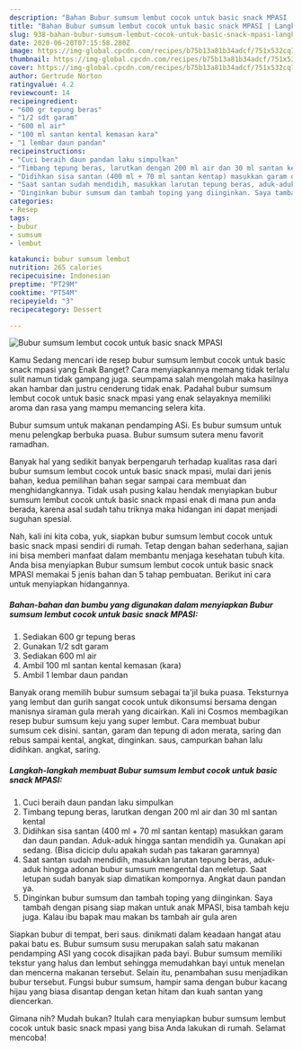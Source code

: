 ```yaml
---
description: "Bahan Bubur sumsum lembut cocok untuk basic snack MPASI | Langkah Membuat Bubur sumsum lembut cocok untuk basic snack MPASI Yang Enak Dan Lezat"
title: "Bahan Bubur sumsum lembut cocok untuk basic snack MPASI | Langkah Membuat Bubur sumsum lembut cocok untuk basic snack MPASI Yang Enak Dan Lezat"
slug: 938-bahan-bubur-sumsum-lembut-cocok-untuk-basic-snack-mpasi-langkah-membuat-bubur-sumsum-lembut-cocok-untuk-basic-snack-mpasi-yang-enak-dan-lezat
date: 2020-06-20T07:15:58.280Z
image: https://img-global.cpcdn.com/recipes/b75b13a81b34adcf/751x532cq70/bubur-sumsum-lembut-cocok-untuk-basic-snack-mpasi-foto-resep-utama.jpg
thumbnail: https://img-global.cpcdn.com/recipes/b75b13a81b34adcf/751x532cq70/bubur-sumsum-lembut-cocok-untuk-basic-snack-mpasi-foto-resep-utama.jpg
cover: https://img-global.cpcdn.com/recipes/b75b13a81b34adcf/751x532cq70/bubur-sumsum-lembut-cocok-untuk-basic-snack-mpasi-foto-resep-utama.jpg
author: Gertrude Norton
ratingvalue: 4.2
reviewcount: 14
recipeingredient:
- "600 gr tepung beras"
- "1/2 sdt garam"
- "600 ml air"
- "100 ml santan kental kemasan kara"
- "1 lembar daun pandan"
recipeinstructions:
- "Cuci beraih daun pandan laku simpulkan"
- "Timbang tepung beras, larutkan dengan 200 ml air dan 30 ml santan kental"
- "Didihkan sisa santan (400 ml + 70 ml santan kentap) masukkan garam dan daun pandan. Aduk-aduk hingga santan mendidih ya. Gunakan api sedang. (Bisa dicicip dulu apakah sudah pas takaran garamnya)"
- "Saat santan sudah mendidih, masukkan larutan tepung beras, aduk-aduk hingga adonan bubur sumsum mengental dan meletup. Saat letupan sudah banyak siap dimatikan kompornya. Angkat daun pandan ya."
- "Dinginkan bubur sumsum dan tambah toping yang diinginkan. Saya tambah dengan pisang siap makan untuk anak MPASI, bisa tambah keju juga. Kalau ibu bapak mau makan bs tambah air gula aren"
categories:
- Resep
tags:
- bubur
- sumsum
- lembut

katakunci: bubur sumsum lembut 
nutrition: 265 calories
recipecuisine: Indonesian
preptime: "PT29M"
cooktime: "PT54M"
recipeyield: "3"
recipecategory: Dessert

---
```



![Bubur sumsum lembut cocok untuk basic snack MPASI](https://img-global.cpcdn.com/recipes/b75b13a81b34adcf/751x532cq70/bubur-sumsum-lembut-cocok-untuk-basic-snack-mpasi-foto-resep-utama.jpg)

Kamu Sedang mencari ide resep bubur sumsum lembut cocok untuk basic snack mpasi yang Enak Banget? Cara menyiapkannya memang tidak terlalu sulit namun tidak gampang juga. seumpama salah mengolah maka hasilnya akan hambar dan justru cenderung tidak enak. Padahal bubur sumsum lembut cocok untuk basic snack mpasi yang enak selayaknya memiliki aroma dan rasa yang mampu memancing selera kita.

Bubur sumsum untuk makanan pendamping ASi. Es bubur sumsum untuk menu pelengkap berbuka puasa. Bubur sumsum sutera menu favorit ramadhan.

Banyak hal yang sedikit banyak berpengaruh terhadap kualitas rasa dari bubur sumsum lembut cocok untuk basic snack mpasi, mulai dari jenis bahan, kedua pemilihan bahan segar sampai cara membuat dan menghidangkannya. Tidak usah pusing kalau hendak menyiapkan bubur sumsum lembut cocok untuk basic snack mpasi enak di mana pun anda berada, karena asal sudah tahu triknya maka hidangan ini dapat menjadi suguhan spesial.


Nah, kali ini kita coba, yuk, siapkan bubur sumsum lembut cocok untuk basic snack mpasi sendiri di rumah. Tetap dengan bahan sederhana, sajian ini bisa memberi manfaat dalam membantu menjaga kesehatan tubuh kita. Anda bisa menyiapkan Bubur sumsum lembut cocok untuk basic snack MPASI memakai 5 jenis bahan dan 5 tahap pembuatan. Berikut ini cara untuk menyiapkan hidangannya.

<!--inarticleads1-->

##### Bahan-bahan dan bumbu yang digunakan dalam menyiapkan Bubur sumsum lembut cocok untuk basic snack MPASI:

1. Sediakan 600 gr tepung beras
1. Gunakan 1/2 sdt garam
1. Sediakan 600 ml air
1. Ambil 100 ml santan kental kemasan (kara)
1. Ambil 1 lembar daun pandan


Banyak orang memilih bubur sumsum sebagai ta&#39;jil buka puasa. Teksturnya yang lembut dan gurih sangat cocok untuk dikonsumsi bersama dengan manisnya siraman gula merah yang dicairkan. Kali ini Cosmos membagikan resep bubur sumsum keju yang super lembut. Cara membuat bubur sumsum cek disini. santan, garam dan tepung di adon merata, saring dan rebus sampai kental, angkat, dinginkan. saus, campurkan bahan lalu didihkan. angkat, saring. 

<!--inarticleads2-->

##### Langkah-langkah membuat Bubur sumsum lembut cocok untuk basic snack MPASI:

1. Cuci beraih daun pandan laku simpulkan
1. Timbang tepung beras, larutkan dengan 200 ml air dan 30 ml santan kental
1. Didihkan sisa santan (400 ml + 70 ml santan kentap) masukkan garam dan daun pandan. Aduk-aduk hingga santan mendidih ya. Gunakan api sedang. (Bisa dicicip dulu apakah sudah pas takaran garamnya)
1. Saat santan sudah mendidih, masukkan larutan tepung beras, aduk-aduk hingga adonan bubur sumsum mengental dan meletup. Saat letupan sudah banyak siap dimatikan kompornya. Angkat daun pandan ya.
1. Dinginkan bubur sumsum dan tambah toping yang diinginkan. Saya tambah dengan pisang siap makan untuk anak MPASI, bisa tambah keju juga. Kalau ibu bapak mau makan bs tambah air gula aren


Siapkan bubur di tempat, beri saus. dinikmati dalam keadaan hangat atau pakai batu es. Bubur sumsum susu merupakan salah satu makanan pendamping ASI yang cocok disajikan pada bayi. Bubur sumsum memiliki tekstur yang halus dan lembut sehingga memudahkan bayi untuk menelan dan mencerna makanan tersebut. Selain itu, penambahan susu menjadikan bubur tersebut. Fungsi bubur sumsum, hampir sama dengan bubur kacang hijau yang biasa disantap dengan ketan hitam dan kuah santan yang diencerkan. 

Gimana nih? Mudah bukan? Itulah cara menyiapkan bubur sumsum lembut cocok untuk basic snack mpasi yang bisa Anda lakukan di rumah. Selamat mencoba!
